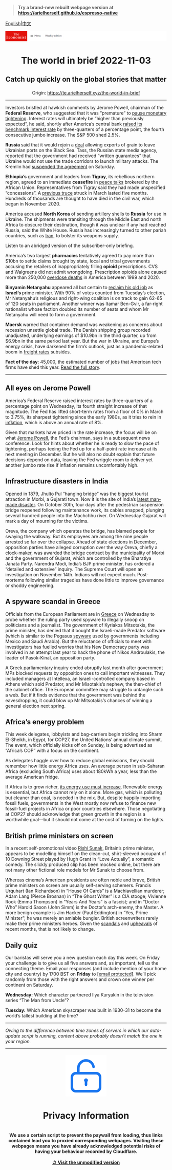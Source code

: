 > **Try a brand-new rebuilt webpage version at https://arielherself.github.io/espresso-native**

[English](https://github.com/arielherself/espresso/blob/main/README.md)|[中文](https://github-com.translate.goog/arielherself/espresso/blob/main/README.md?_x_tr_sl=en&_x_tr_tl=zh-CN&_x_tr_hl=zh-CN&_x_tr_pto=wapp)



![The Economist](menubar.png)

# <p align="center">The world in brief 2022-11-03</p>

## <p align="center">Catch up quickly on the global stories that matter</p>

<p align="center">Origin: <a href="https://te.arielherself.xyz/the-world-in-brief">https://te.arielherself.xyz/the-world-in-brief</a><hr>

Investors bristled at hawkish comments by Jerome Powell, chairman of the <strong>Federal Reserve</strong>, who suggested that it was “premature” to [pause monetary tightening](https://te.arielherself.xyz/finance-and-economics/2022/11/02/the-fed-delivers-another-jumbo-rate-rise-and-its-far-from-done). Interest rates will ultimately be “higher than previously expected”, he said, shortly after America’s central bank [raised its benchmark interest rate](https://te.arielherself.xyz/graphic-detail/2022/11/02/inflation-is-too-high-when-the-public-notices-it) by three-quarters of a percentage point, the fourth consecutive jumbo increase. The S&amp;P 500 shed 2.5%.

<strong>Russia </strong>said that it would rejoin a [deal](https://te.arielherself.xyz/the-economist-explains/2022/07/28/will-the-grain-deal-between-russia-and-ukraine-reduce-global-hunger) allowing exports of grain to leave Ukrainian ports on the Black Sea. Tass, the Russian state media agency, reported that the government had received “written guarantees” that Ukraine would not use the trade corridors to launch military attacks. The Kremlin had [suspended the agreement](https://te.arielherself.xyz/europe/2022/10/30/putin-suspends-a-deal-to-allow-grain-exports-from-ukraine) on Saturday. 

<strong>Ethiopia’s</strong> government and leaders from <strong>Tigray</strong>, its rebellious northern region, agreed to an immediate <strong>ceasefire</strong> in [peace talks](https://te.arielherself.xyz/middle-east-and-africa/2022/10/27/ethiopias-peace-talks-may-be-overtaken-by-battlefield-advances) brokered by the African Union. Representatives from Tigray said they had made unspecified “concessions”. A [previous truce](https://te.arielherself.xyz/middle-east-and-africa/2022/04/02/a-fragile-ceasefire-offers-hope-in-ethiopia) struck in March lasted five months. Hundreds of thousands are thought to have died in the civil war, which began in November 2020.

America accused <strong>North Korea</strong> of sending artillery shells to <strong>Russia</strong> for use in Ukraine. The shipments were transiting through the Middle East and north Africa to obscure their destination, though it was unclear if any had reached Russia, said the White House. Russia has increasingly turned to other pariah countries, such as [Iran](https://te.arielherself.xyz/europe/2022/10/19/iranian-drones-pose-a-fiendish-military-problem-for-ukraine), to bolster its weapons supply.

Listen to an abridged version of the subscriber-only briefing.

America’s two largest <strong>pharmacies </strong>tentatively agreed to pay more than $10bn to settle claims brought by state, local and tribal governments accusing the retailers of inappropriately filling <strong>opioid</strong> prescriptions. CVS and Walgreens did not admit wrongdoing. Prescription opioids alone caused more than 250,000 [overdose deaths](https://te.arielherself.xyz/culture/2022/07/21/americas-opioid-crisis-developed-in-plain-sight) in America between 1999 and 2020. 

<strong>Binyamin Netanyahu</strong> appeared all but certain to [reclaim his old job](https://te.arielherself.xyz/middle-east-and-africa/2022/11/02/netanyahu-seems-on-track-to-be-israels-next-prime-minister) as <strong>Israel’s </strong>prime minister. With 90% of votes counted from Tuesday’s election, Mr Netanyahu’s religious and right-wing coalition is on track to gain 62-65 of 120 seats in parliament. Another winner was Itamar Ben-Gvir, a far-right nationalist whose faction doubled its number of seats and whom Mr Netanyahu will need to form a government. 

<strong>Maersk </strong>warned that container demand was weakening as concerns about recession unsettle global trade. The Danish shipping group recorded unadjusted, underlying earnings of $10.9bn in the third quarter, up from $6.9bn in the same period last year. But the war in Ukraine, and Europe’s energy crisis, have darkened the firm’s outlook, just as a pandemic-related boom in [freight rates](https://te.arielherself.xyz/graphic-detail/2022/09/30/global-shipping-costs-are-plunging-as-the-world-economy-slows) subsides.

<strong>Fact of the day</strong>: 45,000, the estimated number of jobs that American tech firms have shed this year. [Read the full story](https://te.arielherself.xyz/business/2022/10/31/what-went-wrong-with-snap-netflix-and-uber).

----------

## All eyes on Jerome Powell

America’s Federal Reserve raised interest rates by three-quarters of a percentage point on Wednesday, its fourth straight increase of that magnitude. The Fed has lifted short-term rates from a floor of 0% in March to 3.75%, its sharpest tightening since the early 1980s, as it tries to rein in [inflation](https://te.arielherself.xyz/finance-and-economics/2022/10/02/americas-economy-is-too-strong-for-its-own-good), which is above an annual rate of 8%.

Given that markets have priced in the rate increase, the focus will be on what [Jerome Powell](https://te.arielherself.xyz/podcasts/2022/09/22/chairman-powell-made-clear-there-would-be-more-pain-to-come), the Fed’s chairman, says in a subsequent news conference. Look for hints about whether he is ready to slow the pace of tightening, perhaps teeing the Fed up for a half-point rate increase at its next meeting in December. But he will also no doubt explain that future decisions depend on data, leaving the Fed wriggle room to deliver yet another jumbo rate rise if inflation remains uncomfortably high.

## Infrastructure disasters in India

Opened in 1879, Jhulto Pul “hanging bridge” was the biggest tourist attraction in Morbi, a Gujarati town. Now it is the site of India’s [latest man-made disaster](https://te.arielherself.xyz/asia/2022/02/17/indias-omicron-wave-recedes-but-not-the-risk-of-premature-death). On October 30th, four days after the pedestrian suspension bridge reopened following maintenance work, its cables snapped, plunging several hundred people into the Machchhu river. On Wednesday Gujarat will mark a day of mourning for the victims. 

Oreva, the company which operates the bridge, has blamed people for swaying the walkway. But its employees are among the nine people arrested so far over the collapse. Ahead of state elections in December, opposition parties have alleged corruption over the way Oreva, chiefly a clock-maker, was awarded the bridge contract by the municipality of Morbi and the government of Gujarat, which are controlled by the Bharatiya Janata Party. Narendra Modi, India’s BJP prime minister, has ordered a “detailed and extensive” inquiry. The Supreme Court will open an investigation on November 14th. Indians will not expect much. Post-mortems following similar tragedies have done little to improve governance or shoddy engineering.

## A spyware scandal in Greece

Officials from the European Parliament are in [Greece](https://te.arielherself.xyz/europe/2022/05/19/rows-over-press-freedom-overshadow-greeces-recent-achievements) on Wednesday to probe whether the ruling party used spyware to illegally snoop on politicians and a journalist. The government of Kyriakos Mitsotakis, the prime minister, has denied that it bought the Israeli-made Predator software (which is similar to the Pegasus [spyware](https://te.arielherself.xyz/middle-east-and-africa/2021/07/31/israel-is-loth-to-regulate-its-spyware-exports) used by governments including Mexico and Saudi Arabia). But the reluctance of officials to meet with investigators has fuelled worries that his New Democracy party was involved in an attempt last year to hack the phone of Nikos Androulakis, the leader of Pasok-Kinal, an opposition party.

A Greek parliamentary inquiry ended abruptly last month after government MPs blocked requests by opposition ones to call important witnesses. They included managers at Intellexa, an Israeli-controlled company based in Athens which sold Predator, and Mr Misotakis’s nephew, the then-chief of the cabinet office. The European committee may struggle to untangle such a web. But if it finds evidence that the government was behind the eavesdropping, it could blow up Mr Mitsotakis’s chances of winning a general election next spring. 

## Africa’s energy problem

This week delegates, lobbyists and bag-carriers begin trickling into Sharm El-Sheikh, in Egypt, for COP27, the United Nations’ annual climate summit. The event, which officially kicks off on Sunday, is being advertised as “Africa’s COP” with a focus on the continent.

As delegates haggle over how to reduce global emissions, they should remember how little energy Africa uses. An average person in sub-Saharan Africa (excluding South Africa) uses about 180kWh a year, less than the average American fridge. 

If Africa is to grow richer, [its energy use must increase](https://te.arielherself.xyz/by-invitation/2022/05/14/yemi-osinbajo-on-the-hypocrisy-of-rich-countries-climate-policies). Renewable energy is essential, but Africa cannot rely on it alone. More gas, which is polluting but cleaner than coal, is needed in the mix. But, despite happily importing fossil fuels, governments in the West mostly now refuse to finance new fossil-fuel projects in Africa or poor countries elsewhere. Those negotiating at COP27 should acknowledge that green growth in the region is a worthwhile goal—but it should not come at the cost of turning on the lights.

## British prime ministers on screen

In a recent self-promotional video [Rishi Sunak](https://te.arielherself.xyz/britain/2022/10/27/rishi-sunak-britains-new-prime-minister-starts-on-the-defensive), Britain’s prime minister, appears to be modelling himself on the clean-cut, shirt-sleeved occupant of 10 Downing Street played by Hugh Grant in “Love Actually”, a romantic comedy. The slickly produced clip has been mocked online, but there are not many other fictional role models for Mr Sunak to choose from.  
  
 Whereas cinema’s American presidents are often noble and brave, British prime ministers on screen are usually self-serving schemers. Francis Urquhart (Ian Richardson) in “House Of Cards” is a Machiavellian murderer; Adam Lang (Pierce Brosnan) in “The Ghost Writer” is a CIA stooge; Vivienne Rook (Emma Thompson) in “Years And Years” is a fascist; and in “Doctor Who” Harold Saxon (John Simm) is the Doctor’s arch-enemy, the Master. A more benign example is Jim Hacker (Paul Eddington) in “Yes, Prime Minister”; he was merely an amiable bungler. British screenwriters rarely make their prime ministers heroes. Given the [scandals](https://te.arielherself.xyz/leaders/2022/07/07/boris-johnson-should-go-immediately) and [upheavals](https://te.arielherself.xyz/leaders/2022/09/28/how-not-to-run-a-country) of recent months, that is not likely to change.

## Daily quiz

Our baristas will serve you a new question each day this week. On Friday your challenge is to give us all five answers and, as important, tell us the connecting theme. Email your responses (and include mention of your home city and country) by 1700 BST on <strong>Friday</strong> to [<span class="__cf_email__" data-cfemail="6e3f1b07142b1d1e1c0b1d1d012e0b0d01000103071d1a400d0103">[email&#160;protected]</span>](https://mail.google.com/mail/?view=cm&amp;fs=1&amp;tf=1&amp;to=QuizEspresso@te.arielherself.xyz). We’ll pick randomly from those with the right answers and crown one winner per continent on Saturday.

<strong>Wednesday:</strong> Which character partnered Ilya Kuryakin in the television series “The Man from Uncle”?  
  
<strong>Tuesday:</strong> Which American skyscraper was built in 1930-31 to become the world’s tallest building at the time?

----------

*Owing to the difference between time zones of servers in which our auto-update script is running, content above probably doesn't match the one in your region.*

|<br><div align="center"><img src="unlock.png" /><h1>Privacy Information</h1></div></br>We use a certain script to prevent the paywall from loading, thus links contained lead you to proxied corresponding webpages. Visiting these webpages means you have already acknowledged potential risks of having your behaviour recorded by Cloudflare.<br><br>[&#x21BA; Visit the unmodified version](README.raw.md)<br><br>|
|-----|
